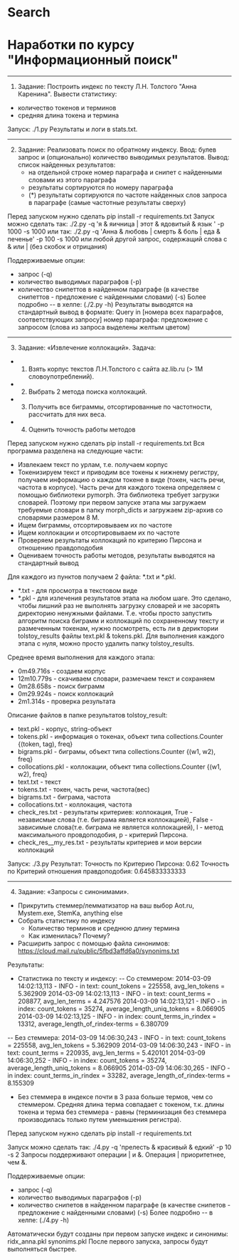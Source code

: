 Search
======

Наработки по курсу "Информационный поиск"
=======

-----------------------------------------
1) Задание:
Построить индекс по тексту Л.Н. Толстого "Анна Каренина". Вывести статистику:
 - количество токенов и терминов
 - средняя длина токена и термина

Запуск: ./1.py
Результаты и логи в stats.txt.

------------------------------------------
2) Задание: Реализовать поиск по обратному индексу.
Ввод: булев запрос и (опционально) количество выводимых результатов.
Вывод: список найденных результатов:
    - на отдельной строке номер параграфа и снипет с найденными словами из этого параграфа
    - результаты сортируются по номеру параграфа
    - (*) результаты сортируются по частоте найденных слов запроса в параграфе (самые частотные результаты сверху)


Перед запуском нужно сделать pip install -r requirements.txt
Запуск можно сделать так:
    ./2.py -q 'я & яичница | этот & ядовитый & язык ' -p 1000 -s 1000
или так:
    ./2.py -q 'Анна & любовь | смерть & боль | еда & печенье' -p 100 -s 1000
или любой другой запрос, содержащий слова с & или | (без скобок и отрицания)

Поддерживаемые опции:
 - запрос (-q)
 - количество выводимых параграфов (-p)
 - количество снипеттов в найденном параграфе (в качестве снипеттов - предложение с найденными словами) (-s)
Более подробно -- в хелпе: (./2.py -h)
Результаты выводятся на стандартный вывод в формате:
    Query in [номера всех параграфов, соответствующих запросу]
    номер параграфа:
        предложение с запросом (слова из запроса выделены желтым цветом)


------------------------------------------
3) Задание: «Извлечение коллокаций».
Задача:
 - 1. Взять корпус текстов Л.Н.Толстого с сайта az.lib.ru (> 1М словоупотреблений).
 - 2. Выбрать 2 метода поиска коллокаций.
 - 3. Получить все биграммы, отсортированные по частотности, рассчитать для
них веса.
 - 4. Оценить точность работы методов

Перед запуском нужно сделать pip install -r requirements.txt
Вся программа разделена на следующие части:
 - Извлекаем текст по урлам, т.е. получаем корпус
 - Токенизируем текст и приводим все токены к нижнему регистру, получаем информацию о каждом токене в виде (токен, часть речи, частота в корпусе). Часть речи для каждого токена определяем с помощью библиотеки pymorph. Эта библиотека требует загрузки словарей. Поэтому при первом запуске этапа мы загружаем требуемые словари в папку morph_dicts и загружаем zip-архив со словарями размером 8 М.
 - Ищем биграммы, отсортировываем их по частоте
 - Ищем коллокации и отсортировываем их по частоте
 - Проверяем результаты коллокаций по критерию Пирсона и отношению правдоподобия
 - Оцениваем точность работы методов, результаты выводятся на стандартный вывод

Для каждого из пунктов получаем 2 файла: *.txt и *.pkl.
 - *.txt - для просмотра в текстовом виде
 - *.pkl - для излечения результатов этапа на любом шаге. Это сделано, чтобы лишний раз не выполнять загрузку словарей и не засорять директорию ненужными файлами. Т.е. чтобы просто запустить алгоритм поиска биграмм и коллокаций по сохраненному тексту и размеченным токенам, нужно посмотреть, есть ли в дериктории tolstoy_results файлы text.pkl & tokens.pkl.
Для выполнения каждого этапа с нуля, можно просто удалить папку tolstoy_results.

Среднее время выполнения для каждого этапа:
 - 0m49.716s - создаем корпус
 - 12m10.779s - скачиваем словари, размечаем текст и сохраняем
 - 0m28.658s - поиск биграмм
 - 0m29.924s - поиск коллокаций
 - 2m1.314s - проверка результата

Описание файлов в папке результатов tolstoy_result:
 - text.pkl - корпус, string-объект
 - tokens.pkl - информация о токенах, объект типа collections.Counter {(token, tag), freq}
 - bigrams.pkl - биграмы, объект типа collections.Counter {(w1, w2), freq}
 - collocations.pkl - коллокации, объект типа collections.Counter {(w1, w2), freq}
 - text.txt - текст
 - tokens.txt - токен, часть речи, частота(вес)
 - bigrams.txt - биграма, частота
 - collocations.txt - коллокация, частота
 - check_res.txt - результаты критериев: коллокация, True - независмые слова (т.е. биграма является коллокацией), False - зависимые слова(т.е. биграма не является коллокацией), l - метод максимального провдоподобия, p - критерий Пирсона.
 - check_res__my_res.txt - результаты критериев и мои версии коллокаций

Запуск: ./3.py
 Результат:
 Точность по Критерию Пирсона:  0.62
 Точность по Критерий отношения правдоподобия:  0.645833333333

------------------------------------------
4) Задание: «Запросы с синонимами».
 - Прикрутить стеммер/лемматизатор на ваш выбор Aot.ru, Mystem.exe, StemKa, anything else
 - Собрать статистику по индексу
 	- Количество терминов и среднюю длину термина 
 	- Как изменилась? Почему?
 - Расширить запрос с помощью файла синонимов: https://cloud.mail.ru/public/5fbd3affd6a0/synonims.txt

Результаты:
 - Статистика по тексту и индексу:
  -- Со стеммером:
2014-03-09 14:02:13,113 - INFO - in text: count_tokens = 225558, avg_len_tokens = 5.362909
2014-03-09 14:02:13,113 - INFO - in text: count_terms = 208877, avg_len_terms = 4.247576
2014-03-09 14:02:13,121 - INFO - in index: count_tokens = 35274, average_length_uniq_tokens = 8.066905
2014-03-09 14:02:13,125 - INFO - in index: count_terms_in_rindex = 13312, average_length_of_rindex-terms = 6.380709

  -- Без стеммера:
2014-03-09 14:06:30,243 - INFO - in text: count_tokens = 225558, avg_len_tokens = 5.362909
2014-03-09 14:06:30,243 - INFO - in text: count_terms = 220935, avg_len_terms = 5.420101
2014-03-09 14:06:30,252 - INFO - in index: count_tokens = 35274, average_length_uniq_tokens = 8.066905
2014-03-09 14:06:30,265 - INFO - in index: count_terms_in_rindex = 33282, average_length_of_rindex-terms = 8.155309

 - Без стеммера в индексе почти в 3 раза больше термов, чем со стеммером. Средняя длина терма совпадает с токеном, т.к. длины токена и терма без стеммера - равны (терминизация без стеммера производилась только путем уменьшения регистра). 

Перед запуском нужно сделать pip install -r requirements.txt

Запуск можно сделать так:
    ./4.py -q 'прелесть & красивый  & едкий' -p 10 -s 2
Запросы поддерживают операции | и &.
Операция | приоритетнее, чем &. 

Поддерживаемые опции:
 - запрос (-q)
 - количество выводимых параграфов (-p)
 - количество снипетов в найденном параграфе (в качестве снипетов - предложение с найденными словами) (-s)
Более подробно -- в хелпе: (./4.py -h)

Автоматически будут созданы при первом запуске индекс и синонимы: 
ridx_anna.pkl
synonims.pkl
После первого запуска, запросы будут выполняться быстрее.
